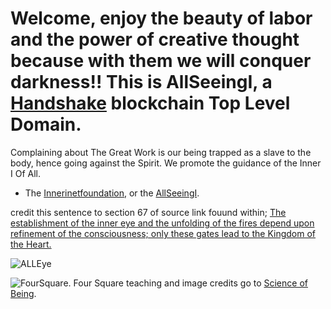# Welcome,  enjoy the beauty of labor and the power of creative thought because with them we will conquer darkness!! This is AllSeeingI, a [Handshake](https://handshake.org) blockchain Top Level Domain.

Complaining about The Great Work is our being trapped as a slave to the body, hence going against the Spirit.
We promote the guidance of the Inner I Of All. 

- The [Innerinetfoundation](http://official.innerinetfoundation/), or the [AllSeeingI](http://innerinetfounder.allseeingi/).

credit this sentence to section 67 of source link fouund within; [The establishment of the inner eye and the unfolding of the fires depend upon refinement of the consciousness; only these gates lead to the Kingdom of the Heart.](http://agniyoga.org/ay_en/Heart.php)

![ALLEye](https://user-images.githubusercontent.com/37987346/90961195-20c04700-e475-11ea-8dff-8e7e64b55f95.jpg)

![FourSquare](https://user-images.githubusercontent.com/37987346/90961208-3afa2500-e475-11ea-8174-771caca0b879.jpg). Four Square teaching and image credits go to [Science of Being](https://www.scienceofbeing.com/foursquare-teachings).
